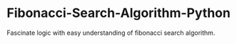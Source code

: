 # Fibonacci-Search-Algorithm-Python
Fascinate logic with easy understanding of fibonacci search algorithm.
